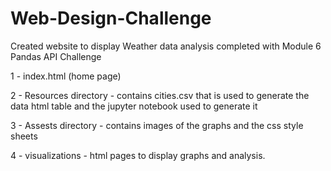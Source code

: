 # Web-Design-Challenge
Created website to display Weather data analysis completed with Module 6 Pandas API Challenge
<p>1 - index.html (home page)</p>
<p>2 - Resources directory - contains cities.csv that is used to generate the data html table and the jupyter notebook used to generate it</p>
<p>3 - Assests directory - contains images of the graphs and the css style sheets</p>
<p>4 - visualizations - html pages to display graphs and analysis.</p>
